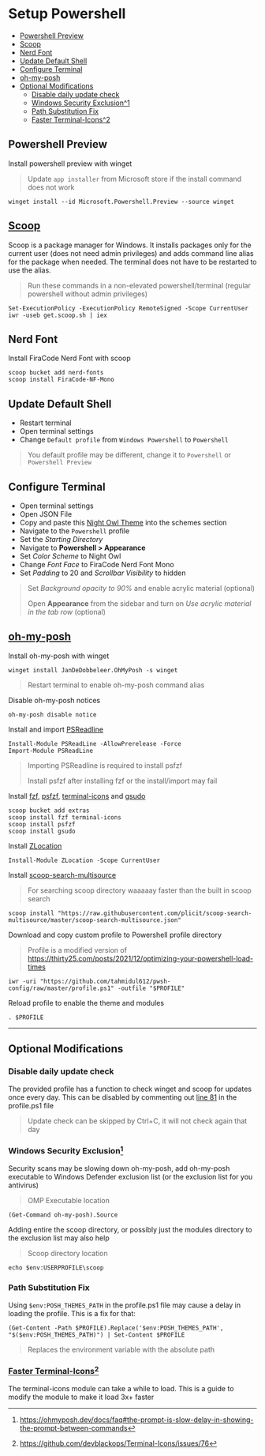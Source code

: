 # Setup Powershell

- [Powershell Preview](#powershell-preview)
- [Scoop](#scoop)
- [Nerd Font](#nerd-font)
- [Update Default Shell](#update-default-shell)
- [Configure Terminal](#configure-terminal)
- [oh-my-posh](#oh-my-posh)
- [Optional Modifications](#optional-modifications)
  - [Disable daily update check](#disable-daily-update-check)
  - [Windows Security Exclusion^1](#windows-security-exclusion1)
  - [Path Substitution Fix](#path-substitution-fix)
  - [Faster Terminal-Icons^2](#faster-terminal-icons2)

## Powershell Preview

Install powershell preview with winget

> Update `app installer` from Microsoft store if the install command does not work

```console
winget install --id Microsoft.Powershell.Preview --source winget
```

## [Scoop](https://scoop.sh/)

Scoop is a package manager for Windows. It installs packages only for the current user (does not need admin privileges) and adds command line alias for the package when needed. The terminal does not have to be restarted to use the alias.

> Run these commands in a non-elevated powershell/terminal (regular powershell without admin privileges)

```console
Set-ExecutionPolicy -ExecutionPolicy RemoteSigned -Scope CurrentUser
iwr -useb get.scoop.sh | iex
```

## Nerd Font

Install FiraCode Nerd Font with scoop

```console
scoop bucket add nerd-fonts
scoop install FiraCode-NF-Mono
```

## Update Default Shell

- Restart terminal
- Open terminal settings
- Change `Default profile` from `Windows Powershell` to `Powershell`

> You default profile may be different, change it to `Powershell` or `Powershell Preview`

## Configure Terminal

- Open terminal settings
- Open JSON File
- Copy and paste this [Night Owl Theme](https://github.com/edurojasr/Windows-Terminal-Night-Owl-Theme/blob/master/schemes.json) into the schemes section
- Navigate to the `Powershell` profile
- Set the *Starting Directory*
- Navigate to **Powershell > Appearance**
- Set *Color Scheme* to Night Owl
- Change *Font Face* to FiraCode Nerd Font Mono
- Set *Padding* to 20 and *Scrollbar Visibility* to hidden

> Set *Background opacity to 90%* and enable acrylic material (optional)
>
> Open **Appearance** from the sidebar and turn on *Use acrylic material in the tab row* (optional)

## [oh-my-posh](https://ohmyposh.dev/)

Install oh-my-posh with winget

```console
winget install JanDeDobbeleer.OhMyPosh -s winget
```

> Restart terminal to enable oh-my-posh command alias

Disable oh-my-posh notices

```console
oh-my-posh disable notice
```

Install and import [PSReadline](https://github.com/PowerShell/PSReadLine)

```console
Install-Module PSReadLine -AllowPrerelease -Force
Import-Module PSReadLine
```

> Importing PSReadline is required to install psfzf
>
> Install psfzf after installing fzf or the install/import may fail

Install [fzf](https://github.com/junegunn/fzf), [psfzf](https://github.com/kelleyma49/PSFzf), [terminal-icons](https://github.com/devblackops/Terminal-Icons) and [gsudo](<https://github.com/gerardog/gsudo>)

```console
scoop bucket add extras
scoop install fzf terminal-icons
scoop install psfzf
scoop install gsudo
```

Install [ZLocation](https://github.com/vors/ZLocation)

```console
Install-Module ZLocation -Scope CurrentUser
```

Install [scoop-search-multisource](https://github.com/plicit/scoop-search-multisource)
> For searching scoop directory waaaaay faster than the built in scoop search

```console
scoop install "https://raw.githubusercontent.com/plicit/scoop-search-multisource/master/scoop-search-multisource.json"
```

Download and copy custom profile to Powershell profile directory

> Profile is a modified version of <https://thirty25.com/posts/2021/12/optimizing-your-powershell-load-times>

```console
iwr -uri "https://github.com/tahmidul612/pwsh-config/raw/master/profile.ps1" -outfile "$PROFILE"
```

Reload profile to enable the theme and modules

```console
. $PROFILE
```

---

## Optional Modifications

### Disable daily update check

The provided profile has a function to check winget and scoop for updates once every day. This can be disabled by commenting out [line 81](./profile.ps1#L81) in the profile.ps1 file
> Update check can be skipped by Ctrl+C, it will not check again that day

### Windows Security Exclusion[^1]

Security scans may be slowing down oh-my-posh, add oh-my-posh executable to Windows Defender exclusion list (or the exclusion list for you antivirus)

> OMP Executable location

```console
(Get-Command oh-my-posh).Source
```

Adding entire the scoop directory, or possibly just the modules directory to the exclusion list may also help

> Scoop directory location

```console
echo $env:USERPROFILE\scoop
```

### Path Substitution Fix

Using `$env:POSH_THEMES_PATH` in the profile.ps1 file may cause a delay in loading the profile. This is a fix for that:

```console
(Get-Content -Path $PROFILE).Replace('$env:POSH_THEMES_PATH', "$($env:POSH_THEMES_PATH)") | Set-Content $PROFILE
```

> Replaces the environment variable with the absolute path

### [Faster Terminal-Icons](./mods/faster-terminal-icons.md)[^2]

The terminal-icons module can take a while to load. This is a guide to modify the module to make it load 3x+ faster

[^1]: <https://ohmyposh.dev/docs/faq#the-prompt-is-slow-delay-in-showing-the-prompt-between-commands>
[^2]: <https://github.com/devblackops/Terminal-Icons/issues/76>
